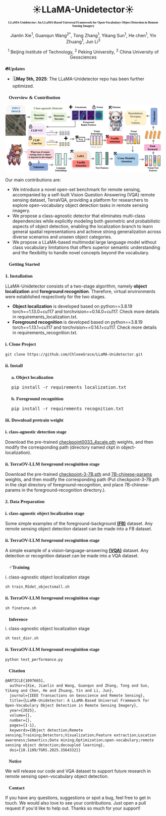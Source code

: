 <h1 align="center">☀️LLaMA-Unidetector☀️</h1>

<h3 align="center" style="font-family: 'Times New Roman'; font-size: 10px;">
LLaMA-Unidetector: An LLaMA-Based Universal Framework for Open-Vocabulary Object Detection in Remote Sensing Imagery
</h3>

<p align="center">
Jianlin Xie<sup>1</sup>, Guanqun Wang<sup>2</sup><sup>*</sup>, Tong Zhang<sup>1</sup>, Yikang Sun<sup>1</sup>, He chen<sup>1</sup>, Yin Zhuang<sup>1</sup>, Jun Li<sup>3</sup>
</p>

<p align="center">
<sup>1</sup> Beijing Institute of Technology, <sup>2</sup> Peking University, <sup>2</sup> China University of Geosciences
</p>

<h2 style="font-family: 'Times New Roman'; font-size: 15px;">🔥Updates</h2>

- 🗓️**May 5th, 2025**: The LLaMA-Unidetector repo has been further optimized.

<h2 style="font-family: 'Times New Roman'; font-size: 15px;">🎯Overview & Contribution</h2>

![Example Image](img/method.png)

Our main contributions are:
- We introduce a novel open-set benchmark for remote sensing, accompanied by a self-built Vision Question Answering (VQA) remote sensing dataset, TerraVQA, providing a platform for researchers to explore open-vocabulary object detection tasks in remote sensing imagery.
- We propose a class-agnostic detector that eliminates multi-class dependencies while explicitly modeling both geometric and probabilistic aspects of object detection, enabling the localization branch to learn general spatial representations and achieve strong generalization across diverse scenarios and unseen object categories.
- We propose a LLaMA-based multimodal large language model without class vocabulary limitations that offers superior semantic understanding and the flexibility to handle novel concepts beyond the vocabulary.

<h2 style="font-family: 'Times New Roman'; font-size: 15px;">
🧾Getting Started
</h2>

<h3 style="font-family: 'Times New Roman'; font-size: 15px;">
1. Installation
</h3>

LLaMA-Unidetector consists of a two-stage algorithm, namely **object localization** and **foreground recognition**. Therefore, virtual environments were established respectively for the two stages.
- **Object localization** is developed based on python==3.8.19 torch==1.13.0+cu117 and torchvision==0.14.0+cu117. Check more details in requirements_localization.txt. 
- **Foreground recognition** is developed based on python==3.8.19 torch==1.13.1+cu117 and torchvision==0.14.1+cu117. Check more details in requirements_recognition.txt.

<h3 style="font-family: 'Times New Roman'; font-size: 15px;">
i. Clone Project
</h3>

```
git clone https://github.com/ChloeeGrace/LLaMA-Unidetector.git
```

<h3 style="font-family: 'Times New Roman'; font-size: 15px;">ii. Install</h3>

<ul style="list-style-type: none; padding-left: 20px;">
    <li>
        <h3 style="font-family: 'Times New Roman'; font-size: 15px;">a. Object localization</h3>
        <pre>pip install -r requirements_localization.txt</pre>
    </li>
    <li>
        <h3 style="font-family: 'Times New Roman'; font-size: 15px;">b. Foreground recognition</h3>
        <pre>pip install -r requirements_recognition.txt</pre>
    </li>
</ul>

<h3 style="font-family: 'Times New Roman'; font-size: 15px;">
iii. Download pretrain weight
</h3>

<h3 style="font-family: 'Times New Roman'; font-size: 15px;">
i. class-agnostic detection stage
</h3>

Download the pre-trained [checkpoint0033_4scale.pth](https://drive.usercontent.google.com/download?id=1AwUn5EebmmLBo7njjW_Ng1q9zDrqkNbB&export=download&authuser=0&confirm=t&uuid=310c932c-5d4d-4d53-93ff-0a1d490371d9&at=ALoNOgmhqR4P-8nW4jU6Qbn-Yu5M:1746691948748) weights, and then modify the corresponding path (directory named ckpt in object-localization).

<h3 style="font-family: 'Times New Roman'; font-size: 15px;">
ii. TerraOV-LLM foreground recoginition stage
</h3>

Download the pre-trained [checkpoint-3-7B.pth](https://drive.usercontent.google.com/download?id=1AwUn5EebmmLBo7njjW_Ng1q9zDrqkNbB&export=download&authuser=0&confirm=t&uuid=310c932c-5d4d-4d53-93ff-0a1d490371d9&at=ALoNOgmhqR4P-8nW4jU6Qbn-Yu5M:1746691948748) and [7B-chinese-params](https://drive.usercontent.google.com/download?id=1AwUn5EebmmLBo7njjW_Ng1q9zDrqkNbB&export=download&authuser=0&confirm=t&uuid=310c932c-5d4d-4d53-93ff-0a1d490371d9&at=ALoNOgmhqR4P-8nW4jU6Qbn-Yu5M:1746691948748) weights, and then modify the corresponding path (Put checkpoint-3-7B.pth in the ckpt directory of foreground-recognition, and place 7B-chinese-params in the foreground-recognition directory.).

<h3 style="font-family: 'Times New Roman'; font-size: 15px;">
2. Data Preparation
</h3>

<h3 style="font-family: 'Times New Roman'; font-size: 15px;">
i. class-agnostic object localization stage
</h3>

Some simple examples of the foreground-background [**(FB)**](class%20agnostic%20detection%20dataset/00002.txt) dataset. Any remote sensing object detection dataset can be made into a FB dataset.

<h3 style="font-family: 'Times New Roman'; font-size: 15px;">
ii. TerraOV-LLM foreground recoginition stage
</h3>

A simple example of a vision-language-answering [**(VQA)**](VQA_dataset/AID30_LLAVA_TUNE.json) dataset. Any detection or recognition dataset can be made into a VQA dataset.

<h2 style="font-family: 'Times New Roman'; font-size: 15px;">🏋️‍♂️Training</h2>

i. class-agnostic object localization stage
</h3>

```
sh train_RSdet_objectsmall.sh
```

<h3 style="font-family: 'Times New Roman'; font-size: 15px;">
ii. TerraOV-LLM foreground recoginition stage
</h3>

```
sh finetune.sh
```

<h2 style="font-family: 'Times New Roman'; font-size: 15px;">🤖Inference</h2>
i. class-agnostic object localization stage
</h3>

```
sh test_dior.sh
```

<h3 style="font-family: 'Times New Roman'; font-size: 15px;">
ii. TerraOV-LLM foreground recoginition stage
</h3>

```
python test_performance.py
```

<h2 style="font-family: 'Times New Roman'; font-size: 15px;">🔗Citation</h2>

```
@ARTICLE{10976651,
  author={Xie, Jianlin and Wang, Guanqun and Zhang, Tong and Sun, Yikang and Chen, He and Zhuang, Yin and Li, Jun},
  journal={IEEE Transactions on Geoscience and Remote Sensing}, 
  title={LLaMA-Unidetector: A LLaMA-Based Universal Framework for Open-Vocabulary Object Detection in Remote Sensing Imagery}, 
  year={2025},
  volume={},
  number={},
  pages={1-1},
  keywords={Object detection;Remote sensing;Training;Detectors;Visualization;Feature extraction;Location awareness;Semantics;Data mining;Optimization;open-vocabulary;remote sensing object detection;decoupled learning},
  doi={10.1109/TGRS.2025.3564332}}
```

<h2 style="font-family: 'Times New Roman'; font-size: 15px;">🔔Notice</h2>

We will release our code and VQA dataset to support future research in remote sensing open-vocabulary object detection.

<h2 style="font-family: 'Times New Roman'; font-size: 15px;">📢Contact</h2>

If you have any questions, suggestions or spot a bug, feel free to get in touch. We would also love to see your contributions. Just open a pull request if you'd like to help out. Thanks so much for your support!

